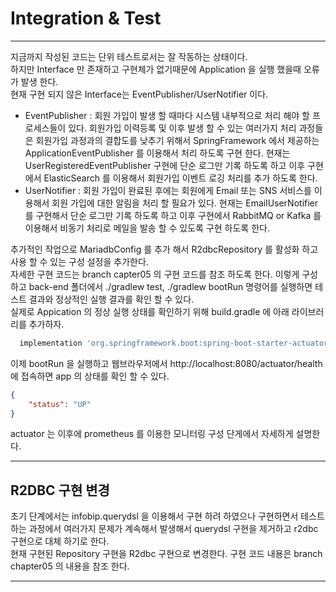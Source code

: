 # Integration & Test
---
지금까지 작성된 코드는 단위 테스트로서는 잘 작동하는 상태이다.   
하지만 Interface 만 존재하고 구현체가 없기때문에 Application 을 실행 했을때 오류가 발생 한다.   
현재 구현 되지 않은 Interface는 EventPublisher/UserNotifier 이다.   

- EventPublisher : 회원 가입이 발생 할 때마다 시스템 내부적으로 처리 해야 할 프로세스들이 있다. 회원가입 이력등록 및 이후 발생 할 수 있는 여러가지 처리 과정들은 회원가입 과정과의 결합도를 낮추기 위해서 SpringFramework 에서 제공하는 ApplicationEventPublisher 를 이용해서 처리 하도록 구현 한다. 현재는 UserRegisteredEventPublisher 구현에 단순 로그만 기록 하도록 하고 이후 구현에서 ElasticSearch 를 이용해서 회원가입 이벤트 로깅 처리를 추가 하도록 한다.
- UserNotifier : 회원 가입이 완료된 후에는 회원에게 Email 또는 SNS 서비스를 이용해서 회원 가입에 대한 알림을 처리 할 필요가 있다. 현재는 EmailUserNotifier 를 구현해서 단순 로그만 기록 하도록 하고 이후 구현에서 RabbitMQ or Kafka 를 이용해서 비동기 처리로 메일을 발송 할 수 있도록 구현 하도록 한다.
   
추가적인 작업으로 MariadbConfig 를 추가 해서 R2dbcRepository 를 활성화 하고 사용 할 수 있는 구성 설정을 추가한다.   
자세한 구현 코드는 branch capter05 의 구현 코드를 참조 하도록 한다.
이렇게 구성하고 back-end 폴더에서 ./gradlew test, ./gradlew bootRun 명령어를 실행하면 테스트 결과와 정상적인 실행 결과를 확인 할 수 있다.   
실제로 Appication 의 정상 실행 상태를 확인하기 위해 build.gradle 에 아래 라이브러리를 추가하자.   
```gradle
  implementation 'org.springframework.boot:spring-boot-starter-actuator'
```
이제 bootRun 을 실행하고 웹브라우저에서 http://localhost:8080/actuator/health 에 접속하면 app 의 상태를 확인 할 수 있다.   
```json
{
    "status": "UP"
}
```
actuator 는 이후에 prometheus 를 이용한 모니터링 구성 단게에서 자세하게 설명한다.   
   
---
## R2DBC 구현 변경
초기 단계에서는 infobip.querydsl 을 이용해서 구현 하려 하였으나 구현하면서 테스트 하는 과정에서 여러가지 문제가 계속해서 발생해서 querydsl 구현을 제거하고 r2dbc 구현으로 대체 하기로 한다.   
현재 구현된 Repository 구현을 R2dbc 구현으로 변경한다.   구현 코드 내용은 branch chapter05 의 내용을 참조 한다.   
   
---
